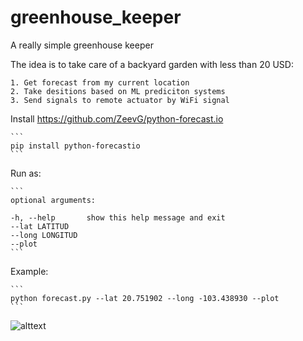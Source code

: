 # greenhouse_keeper
A really simple greenhouse keeper 

The idea is to take care of a backyard garden with less than 20 USD: 

    1. Get forecast from my current location
    2. Take desitions based on ML prediciton systems
    3. Send signals to remote actuator by WiFi signal

Install https://github.com/ZeevG/python-forecast.io

    ```
    pip install python-forecastio
    ```

Run as: 

    ```
    optional arguments:
    
    -h, --help       show this help message and exit
    --lat LATITUD
    --long LONGITUD
    --plot
    ```
Example:

    ```
    python forecast.py --lat 20.751902 --long -103.438930 --plot
    ```
![alttext](https://github.com/VictorRodriguez/greenhouse_keeper/blob/master/figure_1.png)


